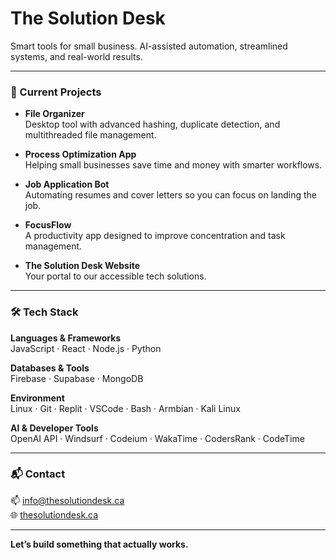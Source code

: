 # The Solution Desk

Smart tools for small business. AI-assisted automation, streamlined systems, and real-world results.

---

### 🚀 Current Projects

- **File Organizer**  
  Desktop tool with advanced hashing, duplicate detection, and multithreaded file management.

- **Process Optimization App**  
  Helping small businesses save time and money with smarter workflows.

- **Job Application Bot**  
  Automating resumes and cover letters so you can focus on landing the job.

- **FocusFlow**  
  A productivity app designed to improve concentration and task management.

- **The Solution Desk Website**  
  Your portal to our accessible tech solutions.

---

### 🛠 Tech Stack

**Languages & Frameworks**  
JavaScript · React · Node.js · Python

**Databases & Tools**  
Firebase · Supabase · MongoDB

**Environment**  
Linux · Git · Replit · VSCode · Bash · Armbian · Kali Linux

**AI & Developer Tools**  
OpenAI API · Windsurf · Codeium · WakaTime · CodersRank · CodeTime

---

### 📬 Contact

📫 [info@thesolutiondesk.ca](mailto:info@thesolutiondesk.ca)  
🌐 [thesolutiondesk.ca](https://thesolutiondesk.ca)

---

**Let’s build something that actually works.**

